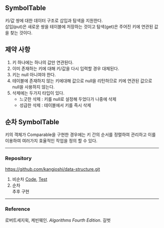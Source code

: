 ## SymbolTable
키/값 쌍에 대한 데이터 구조로 삽입과 탐색을 지원한다.  
삽입(put)은 새로운 쌍을 테이블에 저장하는 것이고 탐색(get)은 주어진 키에 연관된 값을 찾는 것이다.

## 제약 사항
1. 키 하나에는 하나의 값만 연관된다.
1. 이미 존재하는 키에 대해 키/값을 다시 입력할 경우 대체된다.
1. 키는 null 아니여야 한다.
1. 테이블에 존재하지 않는 키에대해 값으로 null을 리턴하므로 키에 연관된 값으로 null을 사용하지 않는다.
1. 삭제에는 두가지 타입이 있다. 
    - 느긋한 삭제 : 키를 null로 설정해 두었다가 나중에 삭제
    - 성급한 삭제 : 테이블에서 키를 즉시 삭제

## 순차 SymbolTable
키의 객체가 Comparable을 구현한 경우에는 키 간의 순서를 정렬하여 관리하고 이를 이용하여 여러가지 효율적인 작업을 정의 할 수 있다.
 
---
### Repository
https://github.com/kangjoshi/data-structure.git  
1. 비순차 [Code](https://github.com/kangjoshi/data-structure/blob/master/src/main/java/SequentialSymbolTable.java), [Test](https://github.com/kangjoshi/data-structure/blob/master/src/test/java/SequentialSymbolTableTest.java)  
1. 순차  
    추후 구현
    
---
### Reference
로버트세지윅, 케빈웨인. _Algorithms Fourth Edition_. 길벗  